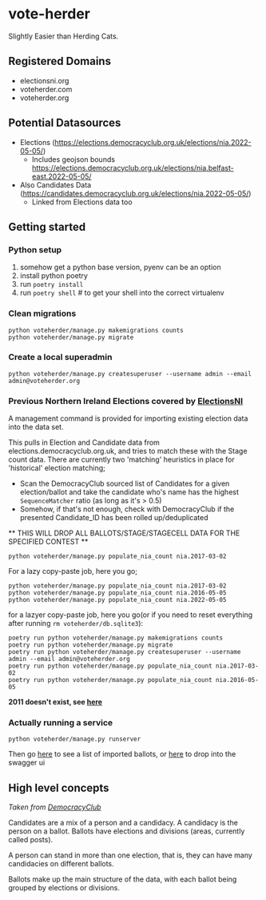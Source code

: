 # vote-herder
Slightly Easier than Herding Cats.

## Registered Domains

* electionsni.org
* voteherder.com
* voteherder.org

## Potential Datasources

* Elections (https://elections.democracyclub.org.uk/elections/nia.2022-05-05/)
  * Includes geojson bounds https://elections.democracyclub.org.uk/elections/nia.belfast-east.2022-05-05/
* Also Candidates Data (https://candidates.democracyclub.org.uk/elections/nia.2022-05-05/)
  * Linked from Elections data too

## Getting started

### Python setup
1. somehow get a python base version, pyenv can be an option
2. install python poetry
3. run `poetry install`
4. run `poetry shell` # to get your shell into the correct virtualenv

### Clean migrations

``` 
python voteherder/manage.py makemigrations counts
python voteherder/manage.py migrate    
```

### Create a local superadmin

`python voteherder/manage.py createsuperuser --username admin --email admin@voteherder.org`

### Previous Northern Ireland Elections covered by [ElectionsNI](http://www.electionsni.org/data/)

A management command is provided for importing existing election data into the data set.

This pulls in Election and Candidate data from elections.democracyclub.org.uk, and tries to match these with the Stage
count data. There are currently two 'matching' heuristics in place for 'historical' election matching;

* Scan the DemocracyClub sourced list of Candidates for a given election/ballot and take the candidate who's name has
  the highest `SequenceMatcher` ratio (as long as it's > 0.5)
* Somehow, if that's not enough, check with DemocracyClub if the presented Candidate_ID has been rolled up/deduplicated

** THIS WILL DROP ALL BALLOTS/STAGE/STAGECELL DATA FOR THE SPECIFIED CONTEST **

`python voteherder/manage.py populate_nia_count nia.2017-03-02`

For a lazy copy-paste job, here you go;

```
python voteherder/manage.py populate_nia_count nia.2017-03-02
python voteherder/manage.py populate_nia_count nia.2016-05-05
python voteherder/manage.py populate_nia_count nia.2022-05-05
```

for a lazyer copy-paste job, here you go(or if you need to reset everything after running `rm voteherder/db.sqlite3`):

```
poetry run python voteherder/manage.py makemigrations counts
poetry run python voteherder/manage.py migrate    
poetry run python voteherder/manage.py createsuperuser --username admin --email admin@voteherder.org
poetry run python voteherder/manage.py populate_nia_count nia.2017-03-02
poetry run python voteherder/manage.py populate_nia_count nia.2016-05-05
```

**2011 doesn't exist, see [here](https://twitter.com/Bolster/status/1516117518984826881)**

### Actually running a service

```python voteherder/manage.py runserver```

Then go [here](http://127.0.0.1:8000/api/v1/elections/) to see a list of imported ballots, or [here](http://127.0.0.1:8000/swagger/) to drop into the swagger ui


## High level concepts

_Taken from [DemocracyClub](https://candidates.democracyclub.org.uk/api/docs/next/)_

Candidates are a mix of a person and a candidacy. A candidacy is the person on a ballot. Ballots have elections and
divisions (areas, currently called posts).

A person can stand in more than one election, that is, they can have many candidacies on different ballots.

Ballots make up the main structure of the data, with each ballot being grouped by elections or divisions.
